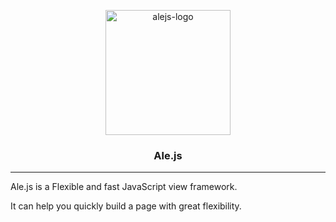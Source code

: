 <p align='center'>
   <img height='200px' src='https://github.com/Ale-js/alejs/blob/master/images/logo.png' alt='alejs-logo'>
</p>
<h3 align='center'>Ale.js</h3>
<hr>

Ale.js is a Flexible and fast JavaScript view framework.

It can help you quickly build a page with great flexibility.
